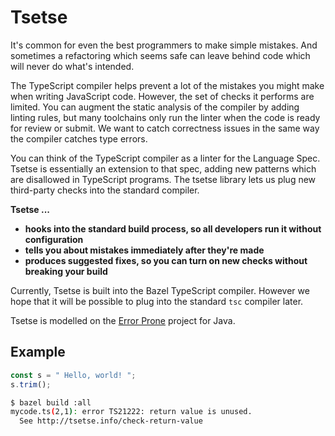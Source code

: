 # Tsetse

It's common for even the best programmers to make simple mistakes. And sometimes
a refactoring which seems safe can leave behind code which will never do what's
intended.

The TypeScript compiler helps prevent a lot of the mistakes you might make when
writing JavaScript code. However, the set of checks it performs are limited.
You can augment the static analysis of the compiler by adding linting rules, but
many toolchains only run the linter when the code is ready for review or submit.
We want to catch correctness issues in the same way the compiler catches type
errors.

You can think of the TypeScript compiler as a linter for the Language Spec.
Tsetse is essentially an extension to that spec, adding new patterns which are
disallowed in TypeScript programs. The tsetse library lets us plug new
third-party checks into the standard compiler.

__Tsetse ...__

* __hooks into the standard build process, so all developers run it without configuration__
* __tells you about mistakes immediately after they're made__
* __produces suggested fixes, so you can turn on new checks without breaking your build__

Currently, Tsetse is built into the Bazel TypeScript compiler. However we hope
that it will be possible to plug into the standard `tsc` compiler later.

Tsetse is modelled on the [Error Prone] project for Java.

[Error Prone]: https://errorprone.info

## Example

```javascript
const s = " Hello, world! ";
s.trim();
```

```sh
$ bazel build :all
mycode.ts(2,1): error TS21222: return value is unused.
  See http://tsetse.info/check-return-value
```
